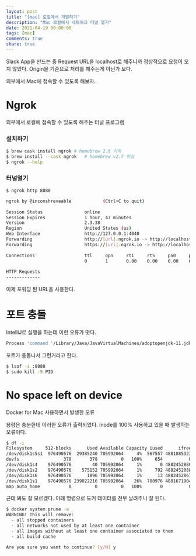 ```yaml
---
layout: post
title: "[mac] 로컬에서 개발하기"
description: "Mac 로컬에서 네트워크 터널 열기"
date: 2021-04-19 00:00:00
tags: [mac]
comments: true
share: true
---
```


Slack App을 만드는 중 Request URL을 localhost로 해주니까 정상적으로 요청이 오지 않았다. Origin을 기준으로 처리를 해주는게 아닌가 보다.

외부에서 Mac에 접속할 수 있도록 해보자.

# Ngrok
외부에서 로컬에 접속할 수 있도록 해주는 터널 프로그램

### 설치하기

```bash
$ brew cask install ngrok # homebrew 2.6 이하
$ brew install --cask ngrok   # homebrew v2.7 이상
$ ngrok --help
```

### 터널열기

```bash
$ ngrok http 8080

ngrok by @inconshreveable            (Ctrl+C to quit)
                                                                                                    
Session Status                online
Session Expires               1 hour, 47 minutes                                
Version                       2.3.38   
Region                        United States (us)
Web Interface                 http://127.0.0.1:4040
Forwarding                    http://[url].ngrok.io -> http://localhost:8080
Forwarding                    https://[url].ngrok.io -> http://localhost:8080
                                                                                                    
Connections                   ttl     opn     rt1     rt5     p50     p90
                              0       1       0.00    0.00    0.00    0.00
                                                                                                    
HTTP Requests
-------------         
```

이제 포워딩 된 URL을 사용한다.




# 포트 충돌

IntelliJ로 실행을 하는데 이런 오류가 떳다.

```bash
Process 'command '/Library/Java/JavaVirtualMachines/adoptopenjdk-11.jdk/Contents/Home/bin/java''
```

포트가 충돌나서 그런거라고 한다.

```bash
$ lsof -i :8080
$ sudo kill -9 PID
```

# No space left on device
Docker for Mac 사용하면서 발생한 오류

용량은 충분한데 이러한 오류가 출력되었다. inode를 100% 사용하고 있을 때 발생하는 오류이다.

```bash
$ df -i
Filesystem     512-blocks      Used Available Capacity iused      ifree %iused  Mounted on
/dev/disk1s5s1  976490576  29385240 705992064     4%  567557 4881885323    0%   /
devfs                 378       378         0   100%     654          0  100%   /dev
/dev/disk1s4    976490576        40 705992064     1%       0 4882452880    0%   /System/Volumes/VM
/dev/disk1s2    976490576    575152 705992064     1%     792 4882452088    0%   /System/Volumes/Preboot
/dev/disk1s6    976490576      1896 705992064     1%      13 4882452867    0%   /System/Volumes/Update
/dev/disk1s1    976490576 239022216 705992064    26%  780976 4881671904    0%   /System/Volumes/Data
map auto_home           0         0         0   100%       0          0  100%   /System/Volumes/Data/home

```

근데 봐도 잘 모르겠다. 아래 명령으로 도커 데이터를 전부 날려주니 잘 된다.

```bash
$ docker system prune -a
WARNING! This will remove:
  - all stopped containers
  - all networks not used by at least one container
  - all images without at least one container associated to them
  - all build cache

Are you sure you want to continue? [y/N] y
```
